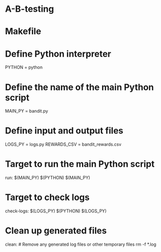 # A-B-testing

# Makefile

# Define Python interpreter
PYTHON = python

# Define the name of the main Python script
MAIN_PY = bandit.py

# Define input and output files
LOGS_PY = logs.py
REWARDS_CSV = bandit_rewards.csv

# Target to run the main Python script
run: $(MAIN_PY)
	$(PYTHON) $(MAIN_PY)

# Target to check logs
check-logs: $(LOGS_PY)
	$(PYTHON) $(LOGS_PY)

# Clean up generated files
clean:
	# Remove any generated log files or other temporary files
	rm -f *.log

